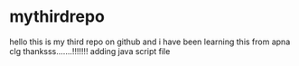 # mythirdrepo
hello this is my third repo on github and i have been learning this from apna clg
thanksss.......!!!!!!!
adding java script file
